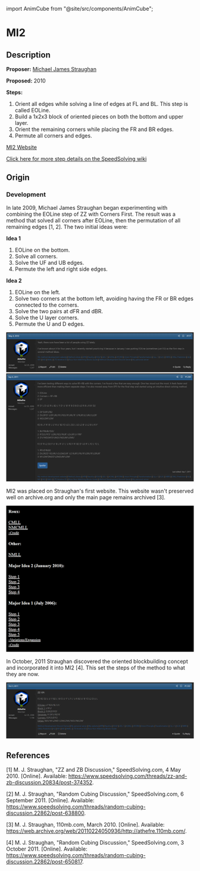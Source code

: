 import AnimCube from "@site/src/components/AnimCube";

# MI2

<AnimCube params="buttonbar=0&position=lluuu&scale=6&hint=10&hintborder=1&borderwidth=10&facelets=wydwylywdwwyywydlddbddbddlddlddgddgddddooodddddddrdddd" width="400px" height="400px" />

## Description

**Proposer:** [Michael James Straughan](CubingContributors/MethodDevelopers.md#straughan-michael-james-athefre)

**Proposed:** 2010

**Steps:**

1. Orient all edges while solving a line of edges at FL and BL. This step is called EOLine.
2. Build a 1x2x3 block of oriented pieces on both the bottom and upper layer.
3. Orient the remaining corners while placing the FR and BR edges.
4. Permute all corners and edges.

[MI2 Website](https://sites.google.com/site/athefre/mi2)

[Click here for more step details on the SpeedSolving wiki](https://www.speedsolving.com/wiki/index.php/MI2)

## Origin

### Development

In late 2009, Michael James Straughan began experimenting with combining the EOLine step of ZZ with Corners First. The result was a method that solved all corners after EOLine, then the permutation of all remaining edges [1, 2]. The two initial ideas were:

**Idea 1**

1. EOLine on the bottom.
2. Solve all corners.
3. Solve the UF and UB edges.
4. Permute the left and right side edges.

**Idea 2**

1. EOLine on the left.
2. Solve two corners at the bottom left, avoiding having the FR or BR edges connected to the corners.
3. Solve the two pairs at dFR and dBR.
4. Solve the U layer corners.
5. Permute the U and D edges.

![](img/MI2/Origin1.png)
![](img/MI2/Origin2.png)

MI2 was placed on Straughan's first website. This website wasn't preserved well on archive.org and only the main page remains archived [3].

![](img/MI1/Site.png)

In October, 2011 Straughan discovered the oriented blockbuilding concept and incorporated it into MI2 [4]. This set the steps of the method to what they are now.

![](img/MI2/FinalSteps.png)

## References

[1] M. J. Straughan, "ZZ and ZB Discussion," SpeedSolving.com, 4 May 2010. [Online]. Available: https://www.speedsolving.com/threads/zz-and-zb-discussion.20834/post-374352.

[2] M. J. Straughan, "Random Cubing Discussion," SpeedSolving.com, 6 September 2011. [Online]. Available: https://www.speedsolving.com/threads/random-cubing-discussion.22862/post-638800.

[3] M. J. Straughan, 110mb.com, March 2010. [Online]. Available: https://web.archive.org/web/20110224050936/http://athefre.110mb.com/.

[4] M. J. Straughan, "Random Cubing Discussion," SpeedSolving.com, 3 October 2011. [Online]. Available: https://www.speedsolving.com/threads/random-cubing-discussion.22862/post-650817.
